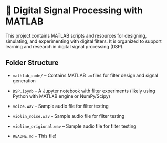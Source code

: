 # 📡 Digital Signal Processing with MATLAB

This project contains MATLAB scripts and resources for designing, simulating, and experimenting with digital filters. It is organized to support learning and research in digital signal processing (DSP).

## Folder Structure

- `mathlab_code/` – Contains MATLAB `.m` files for filter design and signal generation
  
- `DSP.ipynb` – A Jupyter notebook with filter experiments (likely using Python with MATLAB engine or NumPy/Scipy)
- `voice.wav` – Sample audio file for filter testing
- `violin_noise.wav` – Sample audio file for filter testing
- `violine_origional.wav` – Sample audio file for filter testing

- `README.md` – This file!



